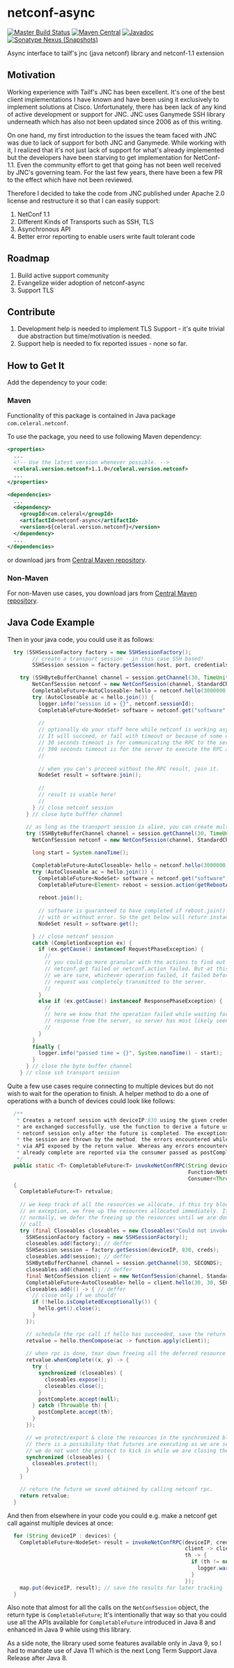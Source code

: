 # netconf-async
[![Master Build Status](https://travis-ci.org/Celeral/netconf-async.svg?branch=master)](https://travis-ci.org/Celeral/netconf-async/branches)
[![Maven Central](https://maven-badges.herokuapp.com/maven-central/com.celeral/netconf-async/badge.svg)](http://search.maven.org/#search%7Cga%7C1%7Cg%3A%22com.celeral%22%20AND%20a%3A%22netconf-async%22)
[![Javadoc](https://javadoc.io/badge/com.celeral/netconf-async.svg)](https://www.javadoc.io/doc/com.celeral/netconf-async)
[![Sonatype Nexus (Snapshots)](https://img.shields.io/nexus/s/https/oss.sonatype.org/com.celeral/netconf-async.svg)](https://oss.sonatype.org/#nexus-search;gav~com.celeral~netconf-async~~~)

Async interface to tailf's jnc (java netconf) library and netconf-1.1 extension

## Motivation
Working experience with Tailf's JNC has been excellent. It's one of the best client implementations I have known and have been using it exclusively to implement solutions at Cisco. Unfortunately, there has been lack of any kind of active development or support for JNC. JNC uses Ganymede SSH library underneath which has also not been updated since 2006 as of this writing.

On one hand, my first introduction to the issues the team faced with JNC was due to lack of support for both JNC and Ganymede. While working with it, I realized that it's not just lack of support for what's already implemented but the developers have been starving to get implementation for NetConf-1.1. Even the community effort to get that going has not been well received by JNC's governing team. For the last few years, there have been a few PR to the effect which have not been reviewed.

Therefore I decided to take the code from JNC published under Apache 2.0 license and restructure it so that I can easily support:
1. NetConf 1.1
1. Different Kinds of Transports such as SSH, TLS
1. Asynchronous API
1. Better error reporting to enable users write fault tolerant code

## Roadmap
1. Build active support community 
1. Evangelize wider adoption of netconf-async
1. Support TLS

## Contribute
1. Development help is needed to implement TLS Support - it's quite trivial due  abstraction but time/motivation is needed.
1. Support help is needed to fix reported issues - none so far.

## How to Get It
Add the dependency to your code:

### Maven

Functionality of this package is contained in
Java package `com.celeral.netconf`.

To use the package, you need to use following Maven dependency:

```xml
<properties>
  ...
  <!-- Use the latest version whenever possible. -->
  <celeral.version.netconf>1.1.0</celeral.version.netconf>
  ...
</properties>

<dependencies>
  ...
  <dependency>
    <groupId>com.celeral</groupId>
    <artifactId>netconf-async</artifactId>
    <version>${celeral.version.netconf}</version>
  </dependency>
  ...
</dependencies>
```

or download jars from [Central Maven repository](https://repo1.maven.org/maven2/com/celeral/netconf-async/).

### Non-Maven

For non-Maven use cases, you download jars from [Central Maven repository](https://repo1.maven.org/maven2/com/celeral/netconf-async/).

## Java Code Example

Then in your java code, you could use it as follows:

```java
  try (SSHSessionFactory factory = new SSHSessionFactory();
        // create a transport session - in this case SSH based!
        SSHSession session = factory.getSession(host, port, credentials)) {        

    try (SSHByteBufferChannel channel = session.getChannel(30, TimeUnit.SECONDS)) {
        NetConfSession netconf = new NetConfSession(channel, StandardCharsets.UTF_8);
        CompletableFuture<AutoCloseable> hello = netconf.hello(3000000, 3000000, TimeUnit.MICROSECONDS);
        try (AutoCloseable ac = hello.join()) {
          logger.info("session id = {}", netconf.sessionId);
          CompletableFuture<NodeSet> software = netconf.get("software", 30, 300, TimeUnit.SECONDS);
          
          // 
          // optionally do your stuff here while netconf is working asynchronously.
          // It will succeed, or fail with timeout or because of some other error.
          // 30 seconds timeout is for communicating the RPC to the server.
          // 300 seconds timeout is for the server to execute the RPC and respond back.
          //
          
          // when you can's proceed without the RPC result, join it.
          NodeSet result = software.join();
          
          //
          // result is usable here!
          //
        } // close netconf session
      } // close byte bufffer channel
      
      // as long as the transport session is alive, you can create multiple netconf sessions from it.
      try (SSHByteBufferChannel channel = session.getChannel(30, TimeUnit.SECONDS)) {
        NetConfSession netconf = new NetConfSession(channel, StandardCharsets.UTF_8);

        long start = System.nanoTime();

        CompletableFuture<AutoCloseable> hello = netconf.hello(3000000, 3000000, TimeUnit.MICROSECONDS);
        try (AutoCloseable ac = hello.join()) {
          CompletableFuture<NodeSet> software = netconf.get("software", 30, 30, TimeUnit.SECONDS);
          CompletableFuture<Element> reboot = session.action(getRebootAction(), 1, 30, TimeUnit.MINUTES);
          
          reboot.join();
                    
          // software is guaranteed to have completed if reboot.join() returns below as per the protocol,
          // with or without error. So the get below will return instantaneously.
          NodeSet result = software.get();

        } // close netconf session
        catch (CompletionException ex) {
          if (ex.getCause() instanceof RequestPhaseException) {
            //
            // you could go more granular with the actions to find out whether
            // netconf.get failed or netconf.action failed. But at this point
            // we are sure, whichever operation failed, it failed before the
            // request was completely transmitted to the server.
            //
          }
          else if (ex.getCause() instanceof ResponsePhaseException) {
            // 
            // here we know that the operation failed while waiting for the
            // response from the server, so server has most likely seen our request.
            //
          }          
        }
        finally {
          logger.info("passed time = {}", System.nanoTime() - start);
        }
      } // close the byte buffer channel
    } // close ssh transport session
```

Quite a few use cases require connecting to multiple devices but do not wish to wait for the operation to finish. A helper method to do a one of operations with a bunch of devices could look like follows:
```java
  /**
   * Creates a netconf session with deviceIP:830 using the given credentials and once the capabilties
   * are exchanged successfully, use the function to derive a future using the session. Teardown the
   * netconf session only after the future is completed. The exceptions encountered while setting up
   * the session are thrown by the method, the errors encountered while using the session are reported
   * via API exposed by the return value. Whereas any errors encountered after the returned future is
   * already complete are reported via the consumer passed as postComplete argument.
   */   
  public static <T> CompletableFuture<T> invokeNetConfRPC(String deviceIP, Credentials creds,
                                                          Function<NetConfSession, CompletableFuture<T>> function,
                                                          Consumer<Throwable> postComplete) throws IOException, JNCException
  {
    CompletableFuture<T> retvalue;
    
    // we keep track of all the resources we allocate. if this try block ever throws
    // an exception, we free up the resources allocated immediately. If it completes
    // normally, we defer the freeing up the resources until we are done with the RPC
    // call.
    try (final Closeables closeables = new Closeables("Could not invoke rpc {} to device {}", function, deviceIP)) {
      SSHSessionFactory factory = new SSHSessionFactory();
      closeables.add(factory); // deffer
      SSHSession session = factory.getSession(deviceIP, 830, creds);
      closeables.add(session); // deffer
      SSHByteBufferChannel channel = session.getChannel(30, SECONDS);
      closeables.add(channel); // deffer
      final NetConfSession client = new NetConfSession(channel, StandardCharsets.UTF_8);
      CompletableFuture<AutoCloseable> hello = client.hello(30, 30, SECONDS);
      closeables.add(() -> { // deffer
        // close only if we should!
        if (!hello.isCompletedExceptionally()) {
          hello.get().close();
        }
      });

      // schedule the rpc call if hello has succeeded, save the return value
      retvalue = hello.thenCompose(ac -> function.apply(client));
      
      // when rpc is done, tear down freeing all the deferred resource along the way
      retvalue.whenComplete((x, y) -> {
        try {
          synchronized (closeables) {
            closeables.expose();
            closeables.close();
          }
          postComplete.accept(null);
        } catch (Throwable th) {
          postComplete.accept(th);
        }
      });

      // we protect/export & close the resources in the synchronized block because
      // there is a possibility that futures are executing as we are scheduling them
      // we do not want the protect to kick in while we are closing the closeables.
      synchronized (closeables) {
        closeables.protect();
      }
    }

    // return the future we saved obtained by calling netconf rpc.
    return retvalue;
  }
```

And then from elsewhere in your code you could e.g. make a netconf get call against multiple devices at once:
```java
  for (String deviceIP : devices) {
    CompletableFuture<NodeSet> result = invokeNetConfRPC(deviceIP, creds, 
                                                         client -> client.get("version", 30, 90, SECONDS),
                                                         th -> {
                                                           if (th != null) {
                                                             logger.warn("ignoring postresult for {}", deviceIP, th);
                                                           }
                                                         });
    map.put(deviceIP, result); // save the results for later tracking
  }
```

Also note that almost for all the calls on the `NetConfSession` object, the return type is `CompletableFuture`; It's intentionally that way so that you could use all the APIs available for `CompletableFuture` introduced in Java 8 and enhanced in Java 9 while using this library.

As a side note, the library used some features available only in Java 9, so I had to mandate use of Java 11 which is the next Long Term Support Java Release after Java 8.
